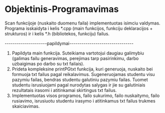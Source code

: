 # Objektinis-Programavimas
Scan funkcijoje (nuskaito duomenu faila) implementuotas isimciu valdymas. 
Programa isskaidyta i kelis *.cpp (main funkcijos, funkciju deklaracijos + strukturos) ir i kelis *.h (bibliotekos, funkciju) failus. 

---------------------papildymai--------------------------------

1) Papildyta main funkcija. Suteikiama vartotojui daugiau galimybiu (galimas failu generavimas, perejimas tarp pasirinkimu, darbo uzbaigimas po darbo su txt failais).
2) Prideta kompleksine printPGtxt funkcija, kuri generuoja, nuskaito bei formuoja txt failus pagal reikalavimus. Sugeneruojamas studentu visu pazymiu failas, bendras studentu galutiniu pazymiu failas. Tuomet studentu isrusiuojami pagal nurodytas salygas ir jie su galutiniais rezultatais irasomi i atitinkamai skirtingus txt failus.
3) Implementuotas visos programos, failo sukurimo, failo nuskaitymo, failo rusiavimo, isrusiuotu studentu irasymo i atitinkamus txt failus trukmes skaiciavimas.
